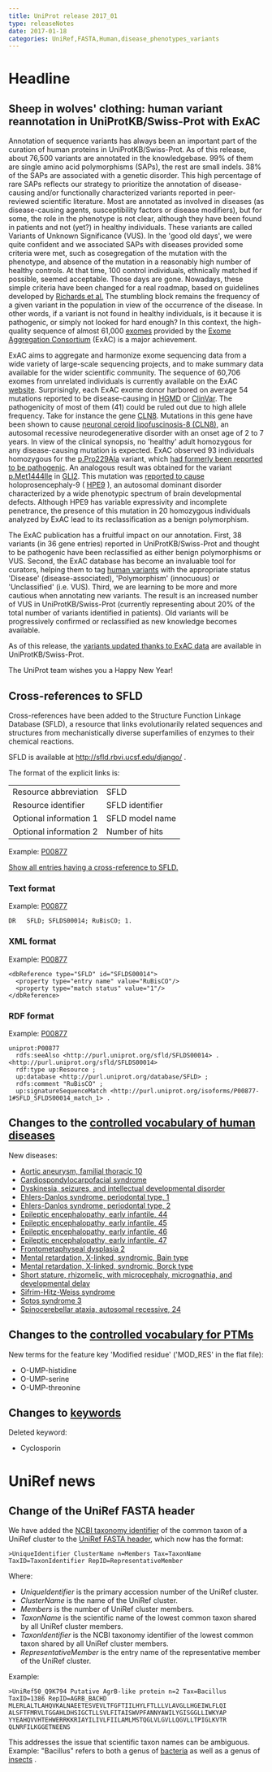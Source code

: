 ```yaml
---
title: UniProt release 2017_01
type: releaseNotes
date: 2017-01-18
categories: UniRef,FASTA,Human,disease_phenotypes_variants
---
```


# Headline

## Sheep in wolves' clothing: human variant reannotation in UniProtKB/Swiss-Prot with ExAC

Annotation of sequence variants has always been an important part of the curation of human proteins in UniProtKB/Swiss-Prot. As of this release, about 76,500 variants are annotated in the knowledgebase. 99% of them are single amino acid polymorphisms (SAPs), the rest are small indels. 38% of the SAPs are associated with a genetic disorder. This high percentage of rare SAPs reflects our strategy to prioritize the annotation of disease-causing and/or functionally characterized variants reported in peer-reviewed scientific literature. Most are annotated as involved in diseases (as disease-causing agents, susceptibility factors or disease modifiers), but for some, the role in the phenotype is not clear, although they have been found in patients and not (yet?) in healthy individuals. These variants are called Variants of Unknown Significance (VUS). In the 'good old days', we were quite confident and we associated SAPs with diseases provided some criteria were met, such as cosegregation of the mutation with the phenotype, and absence of the mutation in a reasonably high number of healthy controls. At that time, 100 control individuals, ethnically matched if possible, seemed acceptable. Those days are gone. Nowadays, these simple criteria have been changed for a real roadmap, based on guidelines developed by [Richards et al.](https://www.ncbi.nlm.nih.gov/pubmed/25741868) The stumbling block remains the frequency of a given variant in the population in view of the occurrence of the disease. In other words, if a variant is not found in healthy individuals, is it because it is pathogenic, or simply not looked for hard enough? In this context, the high-quality sequence of almost 61,000 [exomes](https://en.wikipedia.org/wiki/Exome) provided by the [Exome Aggregation Consortium](https://www.ncbi.nlm.nih.gov/pubmed/27535533) (ExAC) is a major achievement.

ExAC aims to aggregate and harmonize exome sequencing data from a wide variety of large-scale sequencing projects, and to make summary data available for the wider scientific community. The sequence of 60,706 exomes from unrelated individuals is currently available on the ExAC [website](http://exac.broadinstitute.org/). Surprisingly, each ExAC exome donor harbored on average 54 mutations reported to be disease-causing in [HGMD](http://www.hgmd.cf.ac.uk/ac/index.php) or [ClinVar](https://www.ncbi.nlm.nih.gov/clinvar/). The pathogenicity of most of them (41) could be ruled out due to high allele frequency. Take for instance the gene [CLN8](https://www.uniprot.org/uniprotkb/Q9UBY8). Mutations in this gene have been shown to cause [neuronal ceroid lipofuscinosis-8 (CLN8)](https://www.uniprot.org/uniprotkb/Q9UBY8#phenotypes_variants), an autosomal recessive neurodegenerative disorder with an onset age of 2 to 7 years. In view of the clinical synopsis, no 'healthy' adult homozygous for any disease-causing mutation is expected. ExAC observed 93 individuals homozygous for the [p.Pro229Ala](https://www.uniprot.org/uniprotkb/Q9UBY8#VAR_066927) variant, which [had formerly been reported to be pathogenic](https://www.ncbi.nlm.nih.gov/pubmed/21990111). An analogous result was obtained for the variant [p.Met1444Ile](https://www.uniprot.org/uniprotkb/P10070#VAR_032977) in [GLI2](https://www.uniprot.org/uniprotkb/P10070). This mutation was [reported to cause](https://www.ncbi.nlm.nih.gov/pubmed/17096318) holoprosencephaly-9 ( [HPE9](https://www.uniprot.org/uniprotkb/P10070#phenotypes_variants) ), an autosomal dominant disorder characterized by a wide phenotypic spectrum of brain developmental defects. Although HPE9 has variable expressivity and incomplete penetrance, the presence of this mutation in 20 homozygous individuals analyzed by ExAC lead to its reclassification as a benign polymorphism.

The ExAC publication has a fruitful impact on our annotation. First, 38 variants (in 36 gene entries) reported in UniProtKB/Swiss-Prot and thought to be pathogenic have been reclassified as either benign polymorphisms or VUS. Second, the ExAC database has become an invaluable tool for curators, helping them to tag [human variants](https://ftp.uniprot.org/pub/databases/uniprot/current_release/knowledgebase/complete/docs/humsavar) with the appropriate status 'Disease' (disease-associated), 'Polymorphism' (innocuous) or 'Unclassified' (i.e. VUS). Third, we are learning to be more and more cautious when annotating new variants. The result is an increased number of VUS in UniProtKB/Swiss-Prot (currently representing about 20% of the total number of variants identified in patients). Old variants will be progressively confirmed or reclassified as new knowledge becomes available.

As of this release, the [variants updated thanks to ExAC data](<https://www.uniprot.org/uniprotkb?query=citation:(id:27535533)>) are available in UniProtKB/Swiss-Prot.

The UniProt team wishes you a Happy New Year!

## Cross-references to SFLD

Cross-references have been added to the Structure Function Linkage Database (SFLD), a resource that links evolutionarily related sequences and structures from mechanistically diverse superfamilies of enzymes to their chemical reactions.

SFLD is available at <http://sfld.rbvi.ucsf.edu/django/> .

The format of the explicit links is:

|                        |                 |
| :--------------------- | :-------------- |
| Resource abbreviation  | SFLD            |
| Resource identifier    | SFLD identifier |
| Optional information 1 | SFLD model name |
| Optional information 2 | Number of hits  |

Example: [P00877](https://www.uniprot.org/uniprotkb/P00877#family_and_domains)

[Show all entries having a cross-reference to SFLD.](https://www.uniprot.org/uniprotkb?query=database:sfld)

### Text format

Example: [P00877](https://rest.uniprot.org/uniprotkb/P00877.txt)

    DR   SFLD; SFLDS00014; RuBisCO; 1.

### XML format

Example: [P00877](https://rest.uniprot.org/uniprotkb/P00877.xml)

    <dbReference type="SFLD" id="SFLDS00014">
      <property type="entry name" value="RuBisCO"/>
      <property type="match status" value="1"/>
    </dbReference>

### RDF format

Example: [P00877](https://rest.uniprot.org/uniprotkb/P00877.ttl)

    uniprot:P00877
      rdfs:seeAlso <http://purl.uniprot.org/sfld/SFLDS00014> .
    <http://purl.uniprot.org/sfld/SFLDS00014>
      rdf:type up:Resource ;
      up:database <http://purl.uniprot.org/database/SFLD> ;
      rdfs:comment "RuBisCO" ;
      up:signatureSequenceMatch <http://purl.uniprot.org/isoforms/P00877-1#SFLD_SFLDS00014_match_1> .

## Changes to the [controlled vocabulary of human diseases](https://ftp.uniprot.org/pub/databases/uniprot/current_release/knowledgebase/complete/docs/humdisease)

New diseases:

- [Aortic aneurysm, familial thoracic 10](https://www.uniprot.org/diseases/DI-04842)
- [Cardiospondylocarpofacial syndrome](https://www.uniprot.org/diseases/DI-04853)
- [Dyskinesia, seizures, and intellectual developmental disorder](https://www.uniprot.org/diseases/DI-04854)
- [Ehlers-Danlos syndrome, periodontal type, 1](https://www.uniprot.org/diseases/DI-04848)
- [Ehlers-Danlos syndrome, periodontal type, 2](https://www.uniprot.org/diseases/DI-04849)
- [Epileptic encephalopathy, early infantile, 44](https://www.uniprot.org/diseases/DI-04843)
- [Epileptic encephalopathy, early infantile, 45](https://www.uniprot.org/diseases/DI-04844)
- [Epileptic encephalopathy, early infantile, 46](https://www.uniprot.org/diseases/DI-04845)
- [Epileptic encephalopathy, early infantile, 47](https://www.uniprot.org/diseases/DI-04846)
- [Frontometaphyseal dysplasia 2](https://www.uniprot.org/diseases/DI-04852)
- [Mental retardation, X-linked, syndromic, Bain type](https://www.uniprot.org/diseases/DI-04850)
- [Mental retardation, X-linked, syndromic, Borck type](https://www.uniprot.org/diseases/DI-04851)
- [Short stature, rhizomelic, with microcephaly, micrognathia, and developmental delay](https://www.uniprot.org/diseases/DI-04856)
- [Sifrim-Hitz-Weiss syndrome](https://www.uniprot.org/diseases/DI-04857)
- [Sotos syndrome 3](https://www.uniprot.org/diseases/DI-04855)
- [Spinocerebellar ataxia, autosomal recessive, 24](https://www.uniprot.org/diseases/DI-04847)

## Changes to the [controlled vocabulary for PTMs](https://ftp.uniprot.org/pub/databases/uniprot/current_release/knowledgebase/complete/docs/ptmlist)

New terms for the feature key 'Modified residue' ('MOD_RES' in the flat file):

- O-UMP-histidine
- O-UMP-serine
- O-UMP-threonine

## Changes to [keywords](https://ftp.uniprot.org/pub/databases/uniprot/current_release/knowledgebase/complete/docs/keywlist)

Deleted keyword:

- Cyclosporin

# UniRef news

## Change of the UniRef FASTA header

We have added the [NCBI taxonomy identifier](https://www.ncbi.nlm.nih.gov/taxonomy) of the common taxon of a UniRef cluster to the [UniRef FASTA header](https://www.uniprot.org/help/fasta-headers), which now has the format:

    >UniqueIdentifier ClusterName n=Members Tax=TaxonName TaxID=TaxonIdentifier RepID=RepresentativeMember

Where:

- _UniqueIdentifier_ is the primary accession number of the UniRef cluster.
- _ClusterName_ is the name of the UniRef cluster.
- _Members_ is the number of UniRef cluster members.
- _TaxonName_ is the scientific name of the lowest common taxon shared by all UniRef cluster members.
- _TaxonIdentifier_ is the NCBI taxonomy identifier of the lowest common taxon shared by all UniRef cluster members.
- _RepresentativeMember_ is the entry name of the representative member of the UniRef cluster.

Example:

    >UniRef50_Q9K794 Putative AgrB-like protein n=2 Tax=Bacillus TaxID=1386 RepID=AGRB_BACHD
    MLERLALTLAHQVKALNAEETESVEVLTFGFTIILHYLFTLLLVLAVGLLHGEIWLFLQI
    ALSFTFMRVLTGGAHLDHSIGCTLLSVLFITAISWVPFANNYAWILYGISGGLLIWKYAP
    YYEAHQVVHTEHWERRKKRIAYILIVLFIILAMLMSTQGLVLGVLLQGVLLTPIGLKVTR
    QLNRFILKGGETNEENS

This addresses the issue that scientific taxon names can be ambiguous. Example: "Bacillus" refers to both a genus of [bacteria](https://www.uniprot.org/taxonomy/1386) as well as a genus of [insects](https://www.uniprot.org/taxonomy/55087) .
